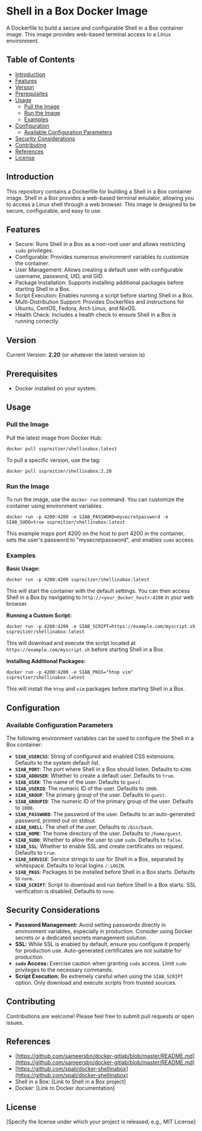 # Shell in a Box Docker Image

A Dockerfile to build a secure and configurable Shell in a Box container image. This image provides web-based terminal access to a Linux environment.

## Table of Contents

- [Introduction](#introduction)
- [Features](#features)
- [Version](#version)
- [Prerequisites](#prerequisites)
- [Usage](#usage)
    - [Pull the Image](#pull-the-image)
    - [Run the Image](#run-the-image)
    - [Examples](#examples)
- [Configuration](#configuration)
    - [Available Configuration Parameters](#available-configuration-parameters)
- [Security Considerations](#security-considerations)
- [Contributing](#contributing)
- [References](#references)
- [License](#license)

## Introduction

This repository contains a Dockerfile for building a Shell in a Box container image. Shell in a Box provides a web-based terminal emulator, allowing you to access a Linux shell through a web browser. This image is designed to be secure, configurable, and easy to use.

## Features

- Secure: Runs Shell in a Box as a non-root user and allows restricting `sudo` privileges.
- Configurable: Provides numerous environment variables to customize the container.
- User Management: Allows creating a default user with configurable username, password, UID, and GID.
- Package Installation: Supports installing additional packages before starting Shell in a Box.
- Script Execution: Enables running a script before starting Shell in a Box.
- Multi-Distribution Support: Provides Dockerfiles and instructions for Ubuntu, CentOS, Fedora, Arch Linux, and NixOS.
- Health Check: Includes a health check to ensure Shell in a Box is running correctly.

## Version

Current Version: **2.20** (or whatever the latest version is)

## Prerequisites

- Docker installed on your system.

## Usage

### Pull the Image

Pull the latest image from Docker Hub:

    docker pull sspreitzer/shellinabox:latest

To pull a specific version, use the tag:

    docker pull sspreitzer/shellinabox:2.20

### Run the Image

To run the image, use the `docker run` command. You can customize the container using environment variables.

    docker run -p 4200:4200 -e SIAB_PASSWORD=mysecretpassword -e SIAB_SUDO=true sspreitzer/shellinabox:latest

This example maps port 4200 on the host to port 4200 in the container, sets the user's password to "mysecretpassword", and enables `sudo` access.

### Examples

**Basic Usage:**

    docker run -p 4200:4200 sspreitzer/shellinabox:latest

This will start the container with the default settings. You can then access Shell in a Box by navigating to `http://<your_docker_host>:4200` in your web browser.

**Running a Custom Script:**

    docker run -p 4200:4200 -e SIAB_SCRIPT=https://example.com/myscript.sh sspreitzer/shellinabox:latest

This will download and execute the script located at `https://example.com/myscript.sh` before starting Shell in a Box.

**Installing Additional Packages:**

    docker run -p 4200:4200 -e SIAB_PKGS="htop vim" sspreitzer/shellinabox:latest

This will install the `htop` and `vim` packages before starting Shell in a Box.

## Configuration

### Available Configuration Parameters

The following environment variables can be used to configure the Shell in a Box container:

- **`SIAB_USERCSS`**: String of configured and enabled CSS extensions. Defaults to the system default list.
- **`SIAB_PORT`**: The port where Shell in a Box should listen. Defaults to `4200`.
- **`SIAB_ADDUSER`**: Whether to create a default user. Defaults to `true`.
- **`SIAB_USER`**: The name of the user. Defaults to `guest`.
- **`SIAB_USERID`**: The numeric ID of the user. Defaults to `1000`.
- **`SIAB_GROUP`**: The primary group of the user. Defaults to `guest`.
- **`SIAB_GROUPID`**: The numeric ID of the primary group of the user. Defaults to `1000`.
- **`SIAB_PASSWORD`**: The password of the user. Defaults to an auto-generated password, printed out on stdout.
- **`SIAB_SHELL`**: The shell of the user. Defaults to `/bin/bash`.
- **`SIAB_HOME`**: The home directory of the user. Defaults to `/home/guest`.
- **`SIAB_SUDO`**: Whether to allow the user to use `sudo`. Defaults to `false`.
- **`SIAB_SSL`**: Whether to enable SSL and create certificates on request. Defaults to `true`.
- **`SIAB_SERVICE`**: Service strings to use for Shell in a Box, separated by whitespace. Defaults to local logins `/:LOGIN`.
- **`SIAB_PKGS`**: Packages to be installed before Shell in a Box starts. Defaults to `none`.
- **`SIAB_SCRIPT`**: Script to download and run before Shell in a Box starts. SSL verification is disabled. Defaults to `none`.

## Security Considerations

- **Password Management:** Avoid setting passwords directly in environment variables, especially in production. Consider using Docker secrets or a dedicated secrets management solution.
- **SSL:** While SSL is enabled by default, ensure you configure it properly for production use. Auto-generated certificates are not suitable for production.
- **`sudo` Access:** Exercise caution when granting `sudo` access. Limit `sudo` privileges to the necessary commands.
- **Script Execution:** Be extremely careful when using the `SIAB_SCRIPT` option. Only download and execute scripts from trusted sources.

## Contributing

Contributions are welcome! Please feel free to submit pull requests or open issues.

## References

- [https://github.com/sameersbn/docker-gitlab/blob/master/README.md](https://github.com/sameersbn/docker-gitlab/blob/master/README.md)
- [https://github.com/spali/docker-shellinabox](https://github.com/spali/docker-shellinabox)
- Shell in a Box: [Link to Shell in a Box project]
- Docker: [Link to Docker documentation]

## License

[Specify the license under which your project is released, e.g., MIT License]